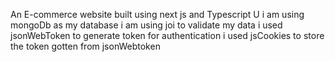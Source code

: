 An E-commerce website built using next js and Typescript
U
i am using mongoDb as my database
i am using joi to validate my data
i used jsonWebToken to generate token for authentication
i used jsCookies to store the token gotten from jsonWebtoken
